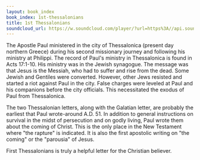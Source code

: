 ```yaml
---
layout: book_index
book_index: 1st-thessalonians
title: 1st Thessalonians
soundcloud_url: https://w.soundcloud.com/player/?url=https%3A//api.soundcloud.com/playlists/185706020%3Fsecret_token%3Ds-ngPzz
---
```


The Apostle Paul ministered in the city of Thessalonica (present day northern Greece) during his second missionary journey and following his ministry at Philippi. The record of Paul's ministry in Thessalonica is found in Acts 17:1-10. His ministry was in the Jewish synagogue. The message was that Jesus is the Messiah, who had to suffer and rise from the dead. Some Jewish and Gentiles were converted. However, other Jews resisted and started a riot against Paul in the city. False charges were leveled at Paul and his companions before the city officials. This necessitated the exodus of Paul from Thessalonica.

The two Thessalonian letters, along with the Galatian letter, are probably the earliest that Paul wrote-around A.D. 51. In addition to general instructions on survival in the midst of persecution and on godly living, Paul wrote them about the coming of Christ. This is the only place in the New Testament where "the rapture" is indicated. It is also the first apostolic writing on "the coming" or the "parousia" of Jesus.

First Thessalonians is truly a helpful letter for the Christian believer.
